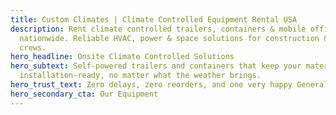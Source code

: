 ```yaml
---
title: Custom Climates | Climate Controlled Equipment Rental USA
description: Rent climate controlled trailers, containers & mobile offices
  nationwide. Reliable HVAC, power & space solutions for construction & utility
  crews.
hero_headline: Onsite Climate Controlled Solutions
hero_subtext: Self-powered trailers and containers that keep your materials
  installation-ready, no matter what the weather brings.
hero_trust_text: Zero delays, zero reorders, and one very happy General Contractor.
hero_secondary_cta: Our Equipment
---
```

